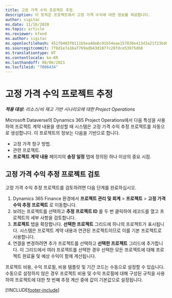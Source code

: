 ```yaml
---
title: 고정 가격 수익 프로젝트 추정
description: 이 토픽은 프로젝트에서 고정 가격 수익에 대한 정보를 제공합니다.
author: sigitac
ms.date: 11/16/2020
ms.topic: article
ms.reviewer: kfend
ms.author: sigitac
ms.openlocfilehash: 451f0403f0111b5ea4de6c91b54eae157830e413d3a21f23bd841a66905e147b
ms.sourcegitcommit: 7f8d1e7a16af769adb43d1877c28fdce53975db8
ms.translationtype: HT
ms.contentlocale: ko-KR
ms.lasthandoff: 08/06/2021
ms.locfileid: "7006434"
---
```

# <a name="fixed-price-revenue-estimate-projects"></a>고정 가격 수익 프로젝트 추정 

_**적용 대상:** 리소스/비 재고 기반 시나리오에 대한 Project Operations_

Microsoft Dataverse의 Dynamics 365 Project Operations에서 다음 특성을 사용하여 프로젝트 계약 내용을 생성할 때 시스템은 고정 가격 수익 추정 프로젝트를 자동으로 생성합니다. 이 프로젝트의 정보는 다음을 기반으로 합니다.

  - 고정 가격 청구 방법.
  - 관련 프로젝트.
  - **프로젝트 계약 내용** 페이지의 **송장 일정** 탭에 정의된 하나 이상의 중요 시점.

## <a name="review-fixed-price-revenue-estimates-projects"></a>고정 가격 수익 추정 프로젝트 검토
고정 가격 수익 추정 프로젝트를 검토하려면 다음 단계를 완료하십시오.

1. Dynamics 365 Finance 환경에서 **프로젝트 관리 및 회계** > **프로젝트** > **고정 가격 수익 추정 프로젝트** 로 이동합니다.
2. 보려는 프로젝트를 선택하고 **추정 프로젝트 ID** 를 두 번 클릭하여 레코드를 열고 프로젝트의 세부 사항을 검토합니다.
3. **프로젝트** 탭을 확장합니다. **선택한 프로젝트** 그리드에 하나의 프로젝트가 표시됩니다. 시스템은 프로젝트 계약 내용과 연관된 프로젝트이므로 이를 기본 프로젝트로 사용합니다. 
4. 연결을 변경하려면 추가 프로젝트를 선택하고 **선택한 프로젝트** 그리드에 추가합니다. 이 그리드에서 여러 프로젝트를 선택한 경우 선택한 모든 프로젝트에 대해 프로젝트 완료율 및 예상 수익이 함께 계산됩니다.

  프로젝트 비용, 수익 프로필, 비용 템플릿 및 기간 코드는 수동으로 설정할 수 있습니다. 수동으로 설정하지 않은 경우 프로젝트 비용 및 수익 프로필에 대해 구성된 규칙을 사용하여 프로젝트에 대한 첫 번째 추정 계산 중에 값이 기본값으로 설정됩니다.



[!INCLUDE[footer-include](../includes/footer-banner.md)]